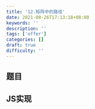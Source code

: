 ```yaml
---
title: '12.矩阵中的路径'
date: 2021-08-26T17:13:18+08:00
keywords: ''
description: ''
tags: ['offer']
categories: []
draft: true
difficulty: ''
---
```


## 题目


## JS实现 

```javascript

```
